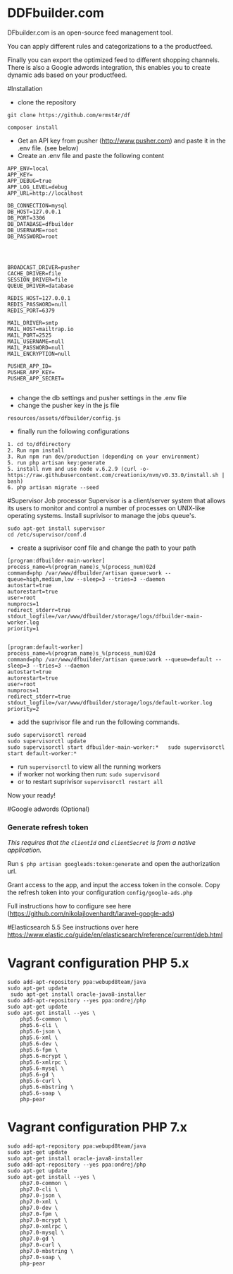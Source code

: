 # DDFbuilder.com
DFbuilder.com is an open-source feed management tool. 

You can apply different rules and categorizations to a the productfeed. 

Finally you can export the optimized feed to different shopping channels.
There is also a Google adwords integration, this enables you to create dynamic ads based on your productfeed.

#Installation
 - clone the repository
```
git clone https://github.com/ermst4r/df
```

```
composer install
```
 - Get an API key from pusher (http://www.pusher.com) and paste it in the .env file. (see below)
 - Create an .env file and paste the following content
```
APP_ENV=local
APP_KEY=
APP_DEBUG=true
APP_LOG_LEVEL=debug
APP_URL=http://localhost

DB_CONNECTION=mysql
DB_HOST=127.0.0.1
DB_PORT=3306
DB_DATABASE=dfbuilder
DB_USERNAME=root
DB_PASSWORD=root




BROADCAST_DRIVER=pusher
CACHE_DRIVER=file
SESSION_DRIVER=file
QUEUE_DRIVER=database

REDIS_HOST=127.0.0.1
REDIS_PASSWORD=null
REDIS_PORT=6379

MAIL_DRIVER=smtp
MAIL_HOST=mailtrap.io
MAIL_PORT=2525
MAIL_USERNAME=null
MAIL_PASSWORD=null
MAIL_ENCRYPTION=null

PUSHER_APP_ID=
PUSHER_APP_KEY=
PUSHER_APP_SECRET=


```
- change the db settings and pusher settings in the .env file
- change the pusher key in the js file
```
resources/assets/dfbuilder/config.js 
```
- finally run the following configurations
``` 
1. cd to/dfdirectory
2. Run npm install
3. Run npm run dev/production (depending on your environment)
5. run php artisan key:generate
5. install nvm and use node v.6.2.9 (curl -o- https://raw.githubusercontent.com/creationix/nvm/v0.33.0/install.sh | bash)
6. php artisan migrate --seed 
```

#Supervisor Job processor
Supervisor is a client/server system that allows its users to monitor and control a number of processes on UNIX-like operating systems.
Install suprivisor to manage the jobs queue's.
```
sudo apt-get install supervisor
cd /etc/supervisor/conf.d

```
- create a suprivisor conf file and change the path to your path
```
[program:dfbuilder-main-worker]
process_name=%(program_name)s_%(process_num)02d
command=php /var/www/dfbuilder/artisan queue:work --queue=high,medium,low --sleep=3 --tries=3 --daemon
autostart=true
autorestart=true
user=root
numprocs=1
redirect_stderr=true
stdout_logfile=/var/www/dfbuilder/storage/logs/dfbuilder-main-worker.log
priority=1


[program:default-worker]
process_name=%(program_name)s_%(process_num)02d
command=php /var/www/dfbuilder/artisan queue:work --queue=default --sleep=3 --tries=3 --daemon
autostart=true
autorestart=true
user=root
numprocs=1
redirect_stderr=true
stdout_logfile=/var/www/dfbuilder/storage/logs/default-worker.log
priority=2

```
- add the suprivisor file and run the following commands. 
```
sudo supervisorctl reread 
sudo supervisorctl update
sudo supervisorctl start dfbuilder-main-worker:*   sudo supervisorctl start default-worker:*
```

- run ```supervisorctl``` to view all the running workers
- if worker not working then run: ```sudo supervisord```
- or to restart suprivisor ```supervisorctl restart all```

Now your ready!


#Google adwords (Optional)
### Generate refresh token
*This requires that the `clientId` and `clientSecret` is from a native application.*

Run `$ php artisan googleads:token:generate` and open the authorization url. 

Grant access to the app, and input the
access token in the console. Copy the refresh token into your configuration `config/google-ads.php`

Full instructions how to configure see here (https://github.com/nikolajlovenhardt/laravel-google-ads)

#Elasticsearch 5.5
See instructions over here
https://www.elastic.co/guide/en/elasticsearch/reference/current/deb.html



# Vagrant configuration PHP 5.x


``` 
sudo add-apt-repository ppa:webupd8team/java
sudo apt-get update
 sudo apt-get install oracle-java8-installer
sudo add-apt-repository --yes ppa:ondrej/php
sudo apt-get update
sudo apt-get install --yes \
    php5.6-common \
    php5.6-cli \
    php5.6-json \
    php5.6-xml \
    php5.6-dev \
    php5.6-fpm \
    php5.6-mcrypt \
    php5.6-xmlrpc \
    php5.6-mysql \
    php5.6-gd \
    php5.6-curl \
    php5.6-mbstring \
    php5.6-soap \
    php-pear
```

# Vagrant configuration PHP 7.x
```
sudo add-apt-repository ppa:webupd8team/java
sudo apt-get update
sudo apt-get install oracle-java8-installer 
sudo add-apt-repository --yes ppa:ondrej/php
sudo apt-get update
sudo apt-get install --yes \
    php7.0-common \
    php7.0-cli \
    php7.0-json \
    php7.0-xml \
    php7.0-dev \
    php7.0-fpm \
    php7.0-mcrypt \
    php7.0-xmlrpc \
    php7.0-mysql \
    php7.0-gd \
    php7.0-curl \
    php7.0-mbstring \
    php7.0-soap \
    php-pear

```
 